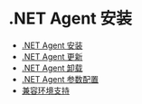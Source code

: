 # .NET Agent 安装
<ul>
          <li><a href="/agent/net/netinstall.html">.NET Agent 安装</a></li>
          <li><a href="/agent/net/netupdate.html">.NET Agent 更新</a></li>
          <li><a href="/agent/net/netuninstall.html">.NET Agent 卸载</a></li>
          <li><a href="/agent/net/netconfig_help.html">.NET Agent 参数配置</a></li>
          <li><a href="/agent/net/netSupport_help.html">兼容环境支持</a></li>
        </ul>